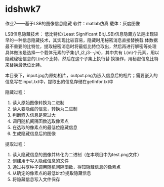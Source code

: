 # idshwk7

作业7——基于LSB的图像信息隐藏
  软件：matlab仿真
  载体：灰度图像 

LSB信息隐藏技术：
        低比特位(Least Significant Bit,LSB)信息隐藏方法是出现较早的一种信息隐藏技术，其实现比较容易，隐藏时用秘密消息直接替换载
    体数据最不重要的比特位，提取秘密消息时将最低比特位取出，然后再进行解密等处理
        具体做法是选择一个载体元素的子集{𝑗1,𝑗2,𝑗3⋯𝑗𝑚}，其中共有 L(m)个元素，用以隐藏秘密信息的L(m)个比特，然后在这个子集上执行替
    换操作，用秘密信息比特来替换最低位比特。

本目录下，input.jpg为原始相片，output.png为嵌入信息后的相片；需要嵌入的信息写在input.txt中，提取出的信息存储在getInfor.txt中

隐藏过程：
  1. 读入原始图像转换为二进制
  2. 读入要隐藏的信息，转换为二进制
  3. 判断嵌入信息是否过大
  4. 调用随机间隔函数选取像素点
  5. 在选取的像素点的最低位隐藏信息
  6. 生成隐藏信息后的图像

提取过程：
  1. 读入隐藏信息的图像并转化为二进制（在本项目中为test.png文件）
  2. 创建用于写入隐藏信息的文件
  3. 通过共享种子调用随机间隔函数，得知隐藏信息的像素点
  4. 从确定的像素点的最低bit位提取隐藏信息
  5. 将隐藏信息写入文件保存

